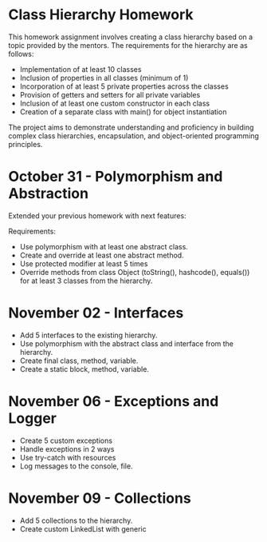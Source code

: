 # Class Hierarchy Homework

This homework assignment involves creating a class hierarchy based on a topic provided by the mentors. The requirements for the hierarchy are as follows:

- Implementation of at least 10 classes
- Inclusion of properties in all classes (minimum of 1)
- Incorporation of at least 5 private properties across the classes
- Provision of getters and setters for all private variables
- Inclusion of at least one custom constructor in each class
- Creation of a separate class with main() for object instantiation

The project aims to demonstrate understanding and proficiency in building complex class hierarchies, encapsulation, and object-oriented programming principles.


# October 31 - Polymorphism and Abstraction

Extended your previous homework with next features:

Requirements:

- Use polymorphism with at least one abstract class.
- Create and override at least one abstract method.
- Use protected modifier at least 5 times
- Override methods from class Object (toString(), hashcode(), equals()) for at least 3 classes from the hierarchy.

# November 02 - Interfaces

- Add 5 interfaces to the existing hierarchy.
- Use polymorphism with the abstract class and interface from the hierarchy.
- Create final class, method, variable.
- Create a static block, method, variable.

# November 06 - Exceptions and Logger

- Create 5 custom exceptions
- Handle exceptions in 2 ways
- Use try-catch with resources
- Log messages to the console, file.

# November 09 - Collections 
- Add 5 collections to the hierarchy.
- Create custom LinkedList with generic
